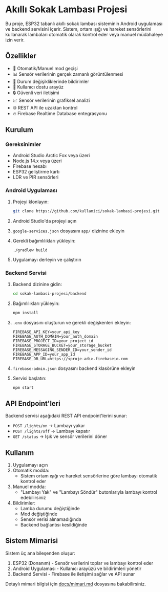 # Akıllı Sokak Lambası Projesi

Bu proje, ESP32 tabanlı akıllı sokak lambası sisteminin Android uygulaması ve backend servisini içerir. Sistem, ortam ışığı ve hareket sensörlerini kullanarak lambaları otomatik olarak kontrol eder veya manuel müdahaleye izin verir.

## Özellikler

- 🔄 Otomatik/Manuel mod geçişi
- 📊 Sensör verilerinin gerçek zamanlı görüntülenmesi
- 🔔 Durum değişikliklerinde bildirimler
- 📱 Kullanıcı dostu arayüz
- 🔒 Güvenli veri iletişimi
- 📈 Sensör verilerinin grafiksel analizi
- 🌐 REST API ile uzaktan kontrol
- 🔥 Firebase Realtime Database entegrasyonu

## Kurulum

### Gereksinimler

- Android Studio Arctic Fox veya üzeri
- Node.js 14.x veya üzeri
- Firebase hesabı
- ESP32 geliştirme kartı
- LDR ve PIR sensörleri

### Android Uygulaması

1. Projeyi klonlayın:
   ```bash
   git clone https://github.com/kullanici/sokak-lambasi-projesi.git
   ```

2. Android Studio'da projeyi açın

3. `google-services.json` dosyasını `app/` dizinine ekleyin

4. Gerekli bağımlılıkları yükleyin:
   ```bash
   ./gradlew build
   ```

5. Uygulamayı derleyin ve çalıştırın

### Backend Servisi

1. Backend dizinine gidin:
   ```bash
   cd sokak-lambasi-projesi/backend
   ```

2. Bağımlılıkları yükleyin:
   ```bash
   npm install
   ```

3. `.env` dosyasını oluşturun ve gerekli değişkenleri ekleyin:
   ```
   FIREBASE_API_KEY=your_api_key
   FIREBASE_AUTH_DOMAIN=your_auth_domain
   FIREBASE_PROJECT_ID=your_project_id
   FIREBASE_STORAGE_BUCKET=your_storage_bucket
   FIREBASE_MESSAGING_SENDER_ID=your_sender_id
   FIREBASE_APP_ID=your_app_id
   FIREBASE_DB_URL=https://<proje-adı>.firebaseio.com
   ```

4. `firebase-admin.json` dosyasını backend klasörüne ekleyin

5. Servisi başlatın:
   ```bash
   npm start
   ```

## API Endpoint'leri

Backend servisi aşağıdaki REST API endpoint'lerini sunar:

- `POST /lights/on`  → Lambayı yakar
- `POST /lights/off` → Lambayı kapatır
- `GET /status`      → Işık ve sensör verilerini döner

## Kullanım

1. Uygulamayı açın
2. Otomatik modda:
   - Sistem ortam ışığı ve hareket sensörlerine göre lambayı otomatik kontrol eder
3. Manuel modda:
   - "Lambayı Yak" ve "Lambayı Söndür" butonlarıyla lambayı kontrol edebilirsiniz
4. Bildirimler:
   - Lamba durumu değiştiğinde
   - Mod değiştiğinde
   - Sensör verisi alınamadığında
   - Backend bağlantısı kesildiğinde

## Sistem Mimarisi

Sistem üç ana bileşenden oluşur:
1. ESP32 (Donanım) - Sensör verilerini toplar ve lambayı kontrol eder
2. Android Uygulaması - Kullanıcı arayüzü ve bildirimleri yönetir
3. Backend Servisi - Firebase ile iletişimi sağlar ve API sunar

Detaylı mimari bilgisi için [docs/mimari.md](docs/mimari.md) dosyasına bakabilirsiniz.

